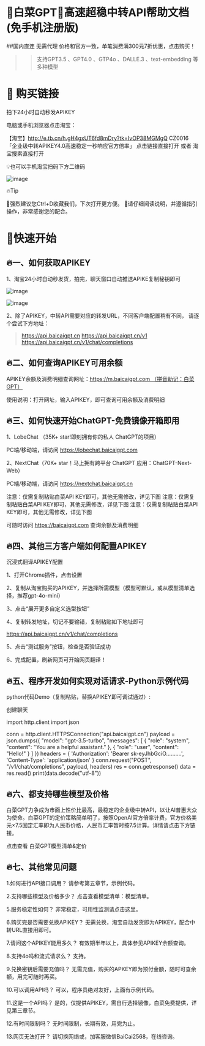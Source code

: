 # 🚀白菜GPT🚀高速超稳中转API帮助文档(免手机注册版)
##国内直连 无需代理 价格和官方一致，单笔消费满300元7折优惠，点击购买！

>>支持GPT3.5 、GPT4.0 、GTP4o 、DALLE.3 、text-embedding 等多种模型


# 🎁 购买链接

拍下24小时自动秒发APIKEY

电脑或手机浏览器点击淘宝：

【淘宝】http://e.tb.cn/h.gH4gxUT6fd8mDry?tk=IvOP38MGMgQ CZ0016 「企业级中转APIKEY4.0高速稳定一秒响应官方倍率」
点击链接直接打开 或者 淘宝搜索直接打开

💡也可以手机淘宝扫码下方二维码

![image](https://github.com/user-attachments/assets/1482d718-6677-40ca-bdcf-6f5fdf3c39fb)


🔥Tip

📣强烈建议您Ctrl+D收藏我们，下次打开更方便。
📣请仔细阅读说明，并遵循指引操作，非常感谢您的配合。

# 🚀快速开始

## 🔥一、如何获取APIKEY

1、淘宝24小时自动秒发货，拍完，聊天窗口自动推送APIKE复制秘钥即可

![image](https://github.com/user-attachments/assets/50743249-9034-4e33-9bbc-9baeab967df5)

![image](https://github.com/user-attachments/assets/216357be-e85b-4703-9a72-d40dd9466605)


2、除了APIKEY，中转API需要对应的转发URL，不同客户端配置稍有不同， 请逐个尝试下方地址：

> https://api.baicaigpt.cn
> https://api.baicaigpt.cn/v1
> https://api.baicaigpt.cn/v1/chat/completions

## 🔥二、如何查询APIKEY可用余额

APIKEY余额及消费明细查询网址：https://m.baicaigpt.com （拼音助记：白菜GPT）

使用说明：打开网址，输入APIKEY，即可查询可用余额及消费明细

## 🔥三、如何快速开始ChatGPT-免费镜像开箱即用

1、LobeChat （35K+ star!即刻拥有你的私人 ChatGPT的项目）

PC端/移动端，请访问 https://lobechat.baicaigpt.com

2、NextChat（70K+ star！马上拥有跨平台 ChatGPT 应用：ChatGPT-Next-Web）

PC端/移动端，请访问 https://nextchat.baicaigpt.cn

注意：仅需复制粘贴白菜API KEY即可，其他无需修改，详见下图
注意：仅需复制粘贴白菜API KEY即可，其他无需修改，详见下图
注意：仅需复制粘贴白菜API KEY即可，其他无需修改，详见下图

可随时访问 https://baicaigpt.com 查询余额及消费明细

## 🔥四、其他三方客户端如何配置APIKEY

沉浸式翻译APIKEY配置

1、打开Chrome插件，点击设置

2、复制从淘宝购买的APIKEY，并选择所需模型（模型可默认，或从模型清单选择，推荐gpt-4o-mini）

3、点击“展开更多自定义选型按钮”

4、复制转发地址，切记不要输错，复制粘贴如下地址即可

https://api.baicaigpt.cn/v1/chat/completions

5、点击“测试服务”按钮，检查是否验证成功

6、完成配置，刷新网页可开始网页翻译！

## 🔥五、程序开发如何实现对话请求-Python示例代码

python代码Demo（复制粘贴，替换APIKEY即可调试通过）:

创建聊天

import http.client
import json

conn = http.client.HTTPSConnection("api.baicaigpt.cn")
payload = json.dumps({
   "model": "gpt-3.5-turbo",
   "messages": [
      {
         "role": "system",
         "content": "You are a helpful assistant."
      },
      {
         "role": "user",
         "content": "Hello!"
      }
   ]
})
headers = {
   'Authorization': 'Bearer sk-eyJhbGciO..........',
   'Content-Type': 'application/json'
}
conn.request("POST", "/v1/chat/completions", payload, headers)
res = conn.getresponse()
data = res.read()
print(data.decode("utf-8"))

## 🔥六、都支持哪些模型及价格

白菜GPT力争成为市面上性价比最高，最稳定的企业级中转API，以让AI普惠大众为使命。白菜GPT的定价策略简单明了，按照OpenAI官方倍率计费，官方价格美元×7.5固定汇率即为人民币价格，人民币汇率暂时按7.5计算。详情请点击下方链接。

点击查看 白菜GPT模型清单&定价

## 🔥七、其他常见问题

1.如何进行API接口调用？
请参考第五章节，示例代码。

2.支持哪些模型及价格多少？
点击查看模型清单：模型清单。

5.服务稳定性如何？
非常稳定，可用性监测请点击这里。

6.购买完是否需要兑换APIKEY？
无需兑换，淘宝自动发货即为APIKEY，配合中转URL直接用即可。

7.请问这个APIKEY能用多久？
有效期半年以上，具体参见APIKEY余额查询。

8.支持4o吗和流式请求么？
支持。

9.兑换密钥后需要充值吗？
无需充值，购买的APKEY即为预付金额，随时可查余额，用完可随时再买。

10.可以调用API吗？
可以，程序员绝对友好，上面有示例代码。

11.这是一个API吗？
是的，仅提供APIKEY，需自行选择镜像，白菜免费提供，详见第三章节。

12.有时间限制吗？
无时间限制，长期有效，用完为止。

13.网页无法打开？
请切换网络或，加客服微信BaiCai2568，在线咨询。
